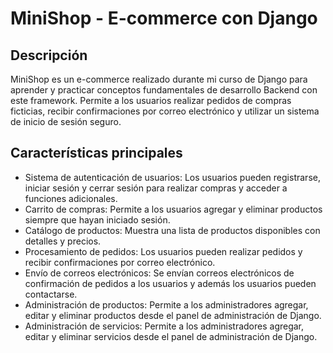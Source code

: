 # MiniShop - E-commerce con Django

## Descripción
MiniShop es un e-commerce realizado durante mi curso de Django para aprender y practicar conceptos fundamentales de desarrollo Backend con este framework. Permite a los usuarios realizar pedidos de compras ficticias, recibir confirmaciones por correo electrónico y utilizar un sistema de inicio de sesión seguro.

## Características principales
- Sistema de autenticación de usuarios: Los usuarios pueden registrarse, iniciar sesión y cerrar sesión para realizar compras y acceder a funciones adicionales.
- Carrito de compras: Permite a los usuarios agregar y eliminar productos siempre que hayan iniciado sesión.
- Catálogo de productos: Muestra una lista de productos disponibles con detalles y precios.
- Procesamiento de pedidos: Los usuarios pueden realizar pedidos y recibir confirmaciones por correo electrónico.
- Envío de correos electrónicos: Se envían correos electrónicos de confirmación de pedidos a los usuarios y además los usuarios pueden contactarse.
- Administración de productos: Permite a los administradores agregar, editar y eliminar productos desde el panel de administración de Django.
- Administración de servicios: Permite a los administradores agregar, editar y eliminar servicios desde el panel de administración de Django.